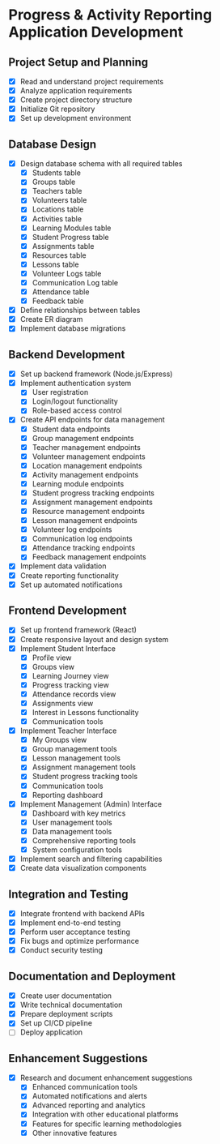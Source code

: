 # Progress & Activity Reporting Application Development

## Project Setup and Planning
- [x] Read and understand project requirements
- [x] Analyze application requirements
- [x] Create project directory structure
- [x] Initialize Git repository
- [x] Set up development environment

## Database Design
- [x] Design database schema with all required tables
  - [x] Students table
  - [x] Groups table
  - [x] Teachers table
  - [x] Volunteers table
  - [x] Locations table
  - [x] Activities table
  - [x] Learning Modules table
  - [x] Student Progress table
  - [x] Assignments table
  - [x] Resources table
  - [x] Lessons table
  - [x] Volunteer Logs table
  - [x] Communication Log table
  - [x] Attendance table
  - [x] Feedback table
- [x] Define relationships between tables
- [x] Create ER diagram
- [x] Implement database migrations

## Backend Development
- [x] Set up backend framework (Node.js/Express)
- [x] Implement authentication system
  - [x] User registration
  - [x] Login/logout functionality
  - [x] Role-based access control
- [x] Create API endpoints for data management
  - [x] Student data endpoints
  - [x] Group management endpoints
  - [x] Teacher management endpoints
  - [x] Volunteer management endpoints
  - [x] Location management endpoints
  - [x] Activity management endpoints
  - [x] Learning module endpoints
  - [x] Student progress tracking endpoints
  - [x] Assignment management endpoints
  - [x] Resource management endpoints
  - [x] Lesson management endpoints
  - [x] Volunteer log endpoints
  - [x] Communication log endpoints
  - [x] Attendance tracking endpoints
  - [x] Feedback management endpoints
- [x] Implement data validation
- [x] Create reporting functionality
- [x] Set up automated notifications

## Frontend Development
- [x] Set up frontend framework (React)
- [x] Create responsive layout and design system
- [x] Implement Student Interface
  - [x] Profile view
  - [x] Groups view
  - [x] Learning Journey view
  - [x] Progress tracking view
  - [x] Attendance records view
  - [x] Assignments view
  - [x] Interest in Lessons functionality
  - [x] Communication tools
- [x] Implement Teacher Interface
  - [x] My Groups view
  - [x] Group management tools
  - [x] Lesson management tools
  - [x] Assignment management tools
  - [x] Student progress tracking tools
  - [x] Communication tools
  - [x] Reporting dashboard
- [x] Implement Management (Admin) Interface
  - [x] Dashboard with key metrics
  - [x] User management tools
  - [x] Data management tools
  - [x] Comprehensive reporting tools
  - [x] System configuration tools
- [x] Implement search and filtering capabilities
- [x] Create data visualization components

## Integration and Testing
- [x] Integrate frontend with backend APIs
- [x] Implement end-to-end testing
- [x] Perform user acceptance testing
- [x] Fix bugs and optimize performance
- [x] Conduct security testing

## Documentation and Deployment
- [x] Create user documentation
- [x] Write technical documentation
- [x] Prepare deployment scripts
- [x] Set up CI/CD pipeline
- [ ] Deploy application

## Enhancement Suggestions
- [x] Research and document enhancement suggestions
  - [x] Enhanced communication tools
  - [x] Automated notifications and alerts
  - [x] Advanced reporting and analytics
  - [x] Integration with other educational platforms
  - [x] Features for specific learning methodologies
  - [x] Other innovative features
